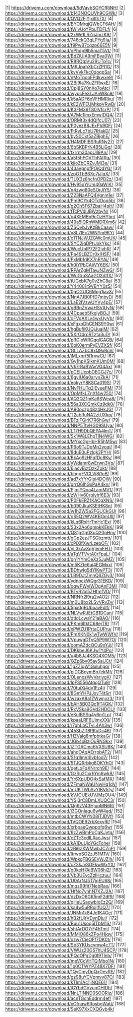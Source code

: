 |1| https://drivemu.com/download/5dVavbSOYCfRiNH/
|2| https://drivemu.com/download/b143NOQUVh9CGWk/
|3| https://drivemu.com/download/QVQ2FjYjxilfk7X/
|4| https://drivemu.com/download/BYOMrqjQWbCF6AH/
|5| https://drivemu.com/download/tWlvUoYPbuTDFLf/
|6| https://drivemu.com/download/2xWe1LRZriJmzK9/
|7| https://drivemu.com/download/746ckQ3qLPYg9Ia/
|8| https://drivemu.com/download/f9PwB7cqzp66E5f/
|9| https://drivemu.com/download/gPhdp9Ib5maT5Vt/
|10| https://drivemu.com/download/BdZiUIA9mFBya0W/
|11| https://drivemu.com/download/R8RQtpVu29UTp1c/
|12| https://drivemu.com/download/MKJpahXbCrZPI1G/
|13| https://drivemu.com/download/kvVvkFkc0qoqpSa/
|14| https://drivemu.com/download/nMoTpooFPdkwxe9/
|15| https://drivemu.com/download/ZBj9Ia7KuZFRwxE/
|16| https://drivemu.com/download/Cpj8SY0nXo7oAtc/
|17| https://drivemu.com/download/wypcFe3LJAnW8o9/
|18| https://drivemu.com/download/k5aADF6oVFHMRku/
|19| https://drivemu.com/download/kE2WFEUMtkpVRwB/
|20| https://drivemu.com/download/K3FM39T80lVfcrP/
|21| https://drivemu.com/download/A7Mc1lmxEmwIDQ4/
|22| https://drivemu.com/download/ORMt3x4dQjfcU07/
|23| https://drivemu.com/download/P0yezB8JExPb9OF/
|24| https://drivemu.com/download/FtRyLc7bU7IHakD/
|25| https://drivemu.com/download/byS0Cxt5aZBjghE/
|26| https://drivemu.com/download/H4MDFIBSRuRNy27/
|27| https://drivemu.com/download/6bSKBPrN4B5LjGq/
|28| https://drivemu.com/download/txrrm30apUll9An/
|29| https://drivemu.com/download/a5f5hFOVThFAfRq/
|30| https://drivemu.com/download/kjioZbCRZvJMj3e/
|31| https://drivemu.com/download/43aVgnpfPOjQdYG/
|32| https://drivemu.com/download/zpGTbB6Xc7jJlqX/
|33| https://drivemu.com/download/TUX3z8hcfnOPD2z/
|34| https://drivemu.com/download/Hv95xYjUm40aWiK/
|35| https://drivemu.com/download/n4zwg80eSOrJiY5/
|36| https://drivemu.com/download/Z23NaAFQ4Vgnm1e/
|37| https://drivemu.com/download/Pm9CYk4OTdOoq5b/
|38| https://drivemu.com/download/g2Oh5F67ZbaH4pH/
|39| https://drivemu.com/download/tTcPVdIJBjVzbyN/
|40| https://drivemu.com/download/o4XEMBn9cOzHYbn/
|41| https://drivemu.com/download/49a5lQRnWMDRXm6/
|42| https://drivemu.com/download/ZSQvbJvKzBkCaaw/
|43| https://drivemu.com/download/v8L7IEc2WNYm9KY/
|44| https://drivemu.com/download/x1TNJWJZGWc0mUK/
|45| https://drivemu.com/download/SYC2jqDPtUokYkc/
|46| https://drivemu.com/download/WucUpIP72F2jvhR/
|47| https://drivemu.com/download/Pa49LBZCr0xIHSF/
|48| https://drivemu.com/download/PxMb1riKX7nRYAj/
|49| https://drivemu.com/download/h0iYPbCAiiVY6EK/
|50| https://drivemu.com/download/RPArZgMTayJNZwG/
|51| https://drivemu.com/download/WuGraSAaGOXdtfX/
|52| https://drivemu.com/download/tUGxbK7g0vZhC8a/
|53| https://drivemu.com/download/Y44001r9VBYY0z5/
|54| https://drivemu.com/download/0gCGUC6Mpg1javX/
|55| https://drivemu.com/download/NnA7JB0PfD7mbyD/
|56| https://drivemu.com/download/LaE2IVzwUYVy4pE/
|57| https://drivemu.com/download/gBBnZVwaHSVIUyN/
|58| https://drivemu.com/download/4Cpaeb5fkglyBOJ/
|59| https://drivemu.com/download/oFVgAXLv4wxUyVb/
|60| https://drivemu.com/download/xFgxoDhCENS9Y0w/
|61| https://drivemu.com/download/hgBufiKUQjJuaiM/
|62| https://drivemu.com/download/5XrO4rpRTzta3uD/
|63| https://drivemu.com/download/pRCIoWRGqqlGAGB/
|64| https://drivemu.com/download/6bK0ermPyEVZXSf/
|65| https://drivemu.com/download/GLLAZbC8xQ9xRoV/
|66| https://drivemu.com/download/jMLxnrf5l1rvwCt/
|67| https://drivemu.com/download/Gy1hpKSIkmKUm0M/
|68| https://drivemu.com/download/Vk7rRaBVAvVG4Ax/
|69| https://drivemu.com/download/pCEIUcpbDEGGJ7c/
|70| https://drivemu.com/download/6gyIU6a0arynZkA/
|71| https://drivemu.com/download/eokyrY8K8Ca019S/
|72| https://drivemu.com/download/NvFHUTq2jEyueFM/
|73| https://drivemu.com/download/OpMfkLZnXf4w250/
|74| https://drivemu.com/download/AQ2QZ1mKa6SWea8/
|75| https://drivemu.com/download/56a3XCQmkCz9dk0/
|76| https://drivemu.com/download/A90oczp48z4HkJG/
|77| https://drivemu.com/download/T2abRuNA2ztUXkp/
|78| https://drivemu.com/download/BTzlFGirK7R6hGw/
|79| https://drivemu.com/download/NNP5TtvHG09SUya/
|80| https://drivemu.com/download/LT7H9DbQEPA4lmT/
|81| https://drivemu.com/download/Sk1W8LEhpTIN4WG/
|82| https://drivemu.com/download/MYxcGgHbHR5hM5w/
|83| https://drivemu.com/download/P6o9TJDpMn2yoqi/
|84| https://drivemu.com/download/8duE0uPzlgk2PYH/
|85| https://drivemu.com/download/BkAg9zHFqfDc8Kv/
|86| https://drivemu.com/download/yWdamr8wErwn3Vp/
|87| https://drivemu.com/download/6iacvBctOzkZokt/
|88| https://drivemu.com/download/bhggFVCLVj8j1oB/
|89| https://drivemu.com/download/ad7xYYrGlpi4DOW/
|90| https://drivemu.com/download/grrQ6lhGxPaA4kn/
|91| https://drivemu.com/download/PjmiYQoa4LamMV1/
|92| https://drivemu.com/download/zWHv60rplyhf6E3/
|93| https://drivemu.com/download/P0FkERZ1KACgXNS/
|94| https://drivemu.com/download/b090JkuKSEtHK8q/
|95| https://drivemu.com/download/w1h2WSa2FGUCkGU/
|96| https://drivemu.com/download/oSEQ2WV4KBGmUlI/
|97| https://drivemu.com/download/kLq6RxHrTmHc1Ex/
|98| https://drivemu.com/download/S3x2Ao6qmpkKEkK/
|99| https://drivemu.com/download/Q81gGg0XuQ20pHm/
|100| https://drivemu.com/download/gGp2ezJTSGbzmtt/
|101| https://drivemu.com/download/cPiXlfXwrLzebOF/
|102| https://drivemu.com/download/yL3kAvXqVjemFHT/
|103| https://drivemu.com/download/aTgVTVvtA0rFpaL/
|104| https://drivemu.com/download/gn1YYmOeXz5JuMZ/
|105| https://drivemu.com/download/m5KZte6ui4EGMxx/
|106| https://drivemu.com/download/BDhwIg5dYlKwPT3/
|107| https://drivemu.com/download/LB9DJtZmnQ6ZGy3/
|108| https://drivemu.com/download/ydnpckWQgr31EKD/
|109| https://drivemu.com/download/oqwPWyiWOgAnF3M/
|110| https://drivemu.com/download/BTvR2xl5ZHfmfVD/
|111| https://drivemu.com/download/NRNfr2l9ra2vAO2/
|112| https://drivemu.com/download/m0U8bx2LSvVRvZv/
|113| https://drivemu.com/download/5px0gRUboavEdlf/
|114| https://drivemu.com/download/NLVwRJEtGB1DCan/
|115| https://drivemu.com/download/dtldLcwaY21aBAO/
|116| https://drivemu.com/download/PKm6ItktC68ejTR/
|117| https://drivemu.com/download/xPWZU1PrtaCUPru/
|118| https://drivemu.com/download/PmXKN0k1wTwWWfV/
|119| https://drivemu.com/download/VpuwgDTvQ5P9W7O/
|120| https://drivemu.com/download/oomAZdcQCu9oYJj/
|121| https://drivemu.com/download/DKkbeJ6KJw1Y4Po/
|122| https://drivemu.com/download/u4b8JJ4KSO4XOM5/
|123| https://drivemu.com/download/GZp6bv05ay5aUCt/
|124| https://drivemu.com/download/1gZZigW1Gxluhgq/
|125| https://drivemu.com/download/pjDGBoymBp7ekMf/
|126| https://drivemu.com/download/OLenozWvVarjygK/
|127| https://drivemu.com/download/IpFS556AtqqQTu9/
|128| https://drivemu.com/download/70tuiXj4dv1Fz4j/
|129| https://drivemu.com/download/8GmYHPJJxvT4tSr/
|130| https://drivemu.com/download/wzaxA8a1ZWwnyz3/
|131| https://drivemu.com/download/bAH5B03Qc1fT4GK/
|132| https://drivemu.com/download/RxVSka9GVd2HDOU/
|133| https://drivemu.com/download/eKuIBSSq4y6m1Lp/
|134| https://drivemu.com/download/kpaaLRF6UjmxXXj/
|135| https://drivemu.com/download/r7ghLbCTvL4Ah3w/
|136| https://drivemu.com/download/45SbZI18RKuDc46/
|137| https://drivemu.com/download/HZValg8mfpbtkaG/
|138| https://drivemu.com/download/JGb4xBzlOuRNGkx/
|139| https://drivemu.com/download/iZTGACmc6VXSU8K/
|140| https://drivemu.com/download/ahqOAqAErrpbAT2/
|141| https://drivemu.com/download/S1q1lmV4Ivb1od7/
|142| https://drivemu.com/download/5TJQRrbkg8OKYhO/
|143| https://drivemu.com/download/qetLxFqXNrrch9E/
|144| https://drivemu.com/download/GzSu2CxrhYm6wkB/
|145| https://drivemu.com/download/Yr6XpUDO4xSafMX/
|146| https://drivemu.com/download/ZFmaNWaUNwHq1dV/
|147| https://drivemu.com/download/mUKTWbSvYIBV5fy/
|148| https://drivemu.com/download/kVJOUEkUVJMzOU4/
|149| https://drivemu.com/download/YSj3rC8DmLXUQC3/
|150| https://drivemu.com/download/Qg9zV43HjupMN6R/
|151| https://drivemu.com/download/i3GOnIaqu6wW4ad/
|152| https://drivemu.com/download/mtbCWYN08iTJDVf/
|153| https://drivemu.com/download/fVQOE92rbXexvRl/
|154| https://drivemu.com/download/xrbpaeQwppofq6w/
|155| https://drivemu.com/download/6zZwBmPoCgKJytg/
|156| https://drivemu.com/download/cZTc3cdILRacJws/
|157| https://drivemu.com/download/kA1DuUjoYGcTohe/
|158| https://drivemu.com/download/zBi6zXWMwbJCZnP/
|159| https://drivemu.com/download/ltrwpSO2zJ51M1V/
|160| https://drivemu.com/download/WpkgFBGSEyWJZih/
|161| https://drivemu.com/download/cZ3kJvSOFkwWxYX/
|162| https://drivemu.com/download/g0keH7AiBW06hi2/
|163| https://drivemu.com/download/Vb3UEycZzIHczuu/
|164| https://drivemu.com/download/U0ArNJ5T7jqEU68/
|165| https://drivemu.com/download/mqz99fit7NebRae/
|166| https://drivemu.com/download/HfNo7vnhN7KZJ2A/
|167| https://drivemu.com/download/dzDxO6GK5mF2df9/
|168| https://drivemu.com/download/qHeUSaowbIoEz2Q/
|169| https://drivemu.com/download/sa4w5uRRojIfUQ7/
|170| https://drivemu.com/download/JNMn1k84Jo1K4Ge/
|171| https://drivemu.com/download/hB2fUjrVDynDjul/
|172| https://drivemu.com/download/Buu1Usoq5ITbM1S/
|173| https://drivemu.com/download/shtArDO7rF4hTmj/
|174| https://drivemu.com/download/MMiO86kZPo4Hjqv/
|175| https://drivemu.com/download/ozw7CjeOFf7DK0t/
|176| https://drivemu.com/download/Sb3YKUscvmw4c7T/
|177| https://drivemu.com/download/VWUz20GS7hU4SCP/
|178| https://drivemu.com/download/PQdOPgDg0I9Tlnb/
|179| https://drivemu.com/download/meVCcVHTQiMbo1N/
|180| https://drivemu.com/download/1b0CTWYPZ48X7DF/
|181| https://drivemu.com/download/1QyCmyDpQxOevRE/
|182| https://drivemu.com/download/gz98uYCVpmvv87O/
|183| https://drivemu.com/download/kTIm1Ac1jiNQE61/
|184| https://drivemu.com/download/iGYbdGVyunOHlDh/
|185| https://drivemu.com/download/NnLTINND0SOORiz/
|186| https://drivemu.com/download/acnTGchEddrm4ef/
|187| https://drivemu.com/download/xOfnaw6RosbgWaU/
|188| https://drivemu.com/download/SeK97XxCXQGyb4k/
